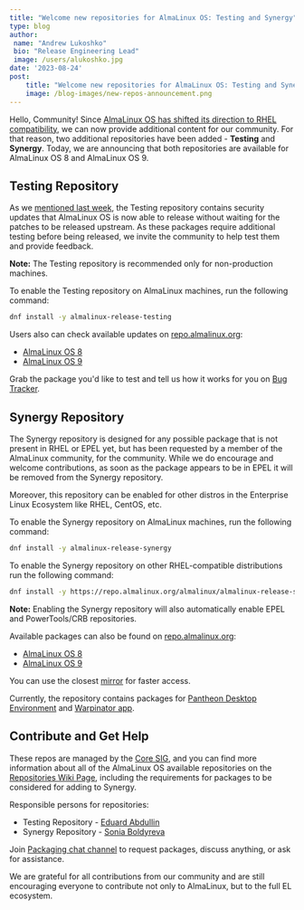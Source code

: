 ```yaml
---
title: "Welcome new repositories for AlmaLinux OS: Testing and Synergy"
type: blog
author: 
 name: "Andrew Lukoshko"
 bio: "Release Engineering Lead"
 image: /users/alukoshko.jpg
date: '2023-08-24'
post:
    title: "Welcome new repositories for AlmaLinux OS: Testing and Synergy"
    image: /blog-images/new-repos-announcement.png
---
```


Hello, Community! Since [AlmaLinux OS has shifted its direction to RHEL compatibility](https://almalinux.org/blog/future-of-almalinux/), we can now provide additional content for our community. For that reason, two additional repositories have been added - **Testing** and **Synergy**. Today, we are announcing that both repositories are available for AlmaLinux OS 8 and AlmaLinux OS 9. 

## Testing Repository

As we [mentioned last week](https://almalinux.org/blog/testers-needed-for-updated-packages-intel-and-amd-cpus-affected/), the Testing repository contains security updates that AlmaLinux OS is now able to release without waiting for the patches to be released upstream. As these packages require additional testing before being released, we invite the community to help test them and provide feedback. 

**Note:** The Testing repository is recommended only for non-production machines.

To enable the Testing repository on AlmaLinux machines, run the following command:

```bash
dnf install -y almalinux-release-testing
``` 

Users also can check available updates on [repo.almalinux.org](https://repo.almalinux.org/):
* [AlmaLinux OS 8](https://repo.almalinux.org/vault/8/testing/)
* [AlmaLinux OS 9](https://repo.almalinux.org/vault/9/testing/)

Grab the package you'd like to test and tell us how it works for you on [Bug Tracker](https://bugs.almalinux.org). 

## Synergy Repository

The Synergy repository is designed for any possible package that is not present in RHEL or EPEL yet, but has been requested by a member of the AlmaLinux community, for the community. While we do encourage and welcome contributions, as soon as the package appears to be in EPEL it will be removed from the Synergy repository. 

Moreover, this repository can be enabled for other distros in the Enterprise Linux Ecosystem like RHEL, CentOS, etc.

To enable the Synergy repository on AlmaLinux machines, run the following command:

```bash
dnf install -y almalinux-release-synergy
```

To enable the Synergy repository on other RHEL-compatible distributions run the following command:

```bash
dnf install -y https://repo.almalinux.org/almalinux/almalinux-release-synergy-latest-$(rpm -E %rhel).noarch.rpm
```

**Note:** Enabling the Synergy repository will also automatically enable EPEL and PowerTools/CRB repositories.

Available packages can also be found on [repo.almalinux.org](https://repo.almalinux.org/):
* [AlmaLinux OS 8](https://repo.almalinux.org/almalinux/8/synergy/)
* [AlmaLinux OS 9](https://repo.almalinux.org/almalinux/9/synergy/)

You can use the closest [mirror](https://mirrors.almalinux.org/isos.html) for faster access.

Currently, the repository contains packages for [Pantheon Desktop Environment](https://almalinux.org/blog/building-pantheon-for-almalinux-9/) and [Warpinator app](https://almalinux.org/blog/building-warpinator-for-almalinux/).

## Contribute and Get Help

These repos are managed by the [Core SIG](https://wiki.almalinux.org/sigs/Core.html), and you can find more information about all of the AlmaLinux OS available repositories on the [Repositories Wiki Page](https://wiki.almalinux.org/repos/), including the requirements for packages to be considered for adding to Synergy. 

Responsible persons for repositories:
* Testing Repository - [Eduard Abdullin](https://chat.almalinux.org/almalinux/messages/@eabdullin)
* Synergy Repository - [Sonia Boldyreva](https://chat.almalinux.org/almalinux/messages/@sonyasulu)

Join [Packaging chat channel](https://chat.almalinux.org/almalinux/channels/engineeringpackaging) to request packages, discuss anything, or ask for assistance.

We are grateful for all contributions from our community and are still encouraging everyone to contribute not only to AlmaLinux, but to the full EL ecosystem.

